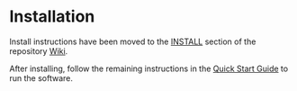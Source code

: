# Installation

Install instructions have been moved to the [INSTALL](https://github.com/Flange-Network/flange-blockchain/wiki/INSTALL) section of the repository [Wiki](https://github.com/Flange-Network/flange-blockchain/wiki).

After installing, follow the remaining instructions in the
[Quick Start Guide](https://github.com/Flange-Network/flange-blockchain/wiki/Quick-Start-Guide)
to run the software.
